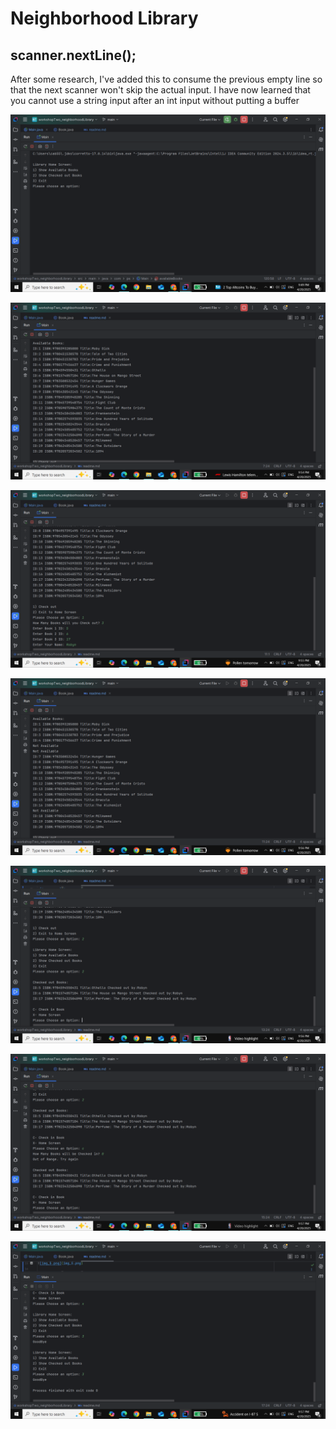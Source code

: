 # Neighborhood Library 
## scanner.nextLine(); 
After some research, I've added this to consume the previous empty line
so that the next scanner won't skip the actual input. I have now learned
that you cannot use a string input after an int input without putting a buffer

![img_1.png](img_1.png)

![img_2.png](img_2.png)

![img_3.png](img_3.png)

![img_4.png](img_4.png)

![img_5.png](img_5.png)

![img_6.png](img_6.png)

![img_7.png](img_7.png)


